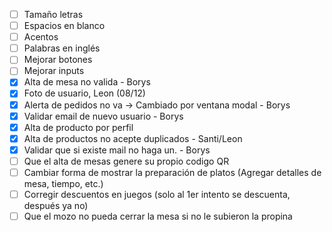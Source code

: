 
- [ ] Tamaño letras
- [ ] Espacios en blanco
- [ ] Acentos
- [ ] Palabras en inglés
- [ ] Mejorar botones
- [ ] Mejorar inputs
- [x] Alta de mesa no valida - Borys
- [x] Foto de usuario, Leon (08/12)
- [x] Alerta de pedidos no va -> Cambiado por ventana modal - Borys
- [x] Validar email de nuevo usuario - Borys
- [x] Alta de producto por perfil
- [x] Alta de productos no acepte duplicados - Santi/Leon
- [x] Validar que si existe mail no haga un. - Borys
- [ ] Que el alta de mesas genere su propio codigo QR
- [ ] Cambiar forma de mostrar la preparación de platos (Agregar detalles de mesa, tiempo, etc.)
- [ ] Corregir descuentos en juegos (solo al 1er intento se descuenta, después ya no)
- [ ] Que el mozo no pueda cerrar la mesa si no le subieron la propina
